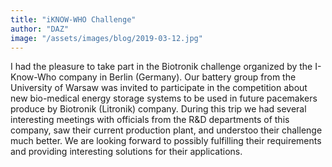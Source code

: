 ```yaml
---
title: "iKNOW-WHO Challenge"
author: "DAZ"
image: "/assets/images/blog/2019-03-12.jpg"
---
```


I had the pleasure to take part in the Biotronik challenge organized by the
I-Know-Who company in Berlin (Germany). Our battery group from the University
of Warsaw was invited to participate in the competition about new bio-medical
energy storage systems to be used in future pacemakers produce by Biotronik
(Litronik) company. During this trip we had several interesting meetings with
officials from the R&D departments of this company, saw their current
production plant, and understoo their challenge much better. We are looking
forward to possibly fulfilling their requirements and providing interesting
solutions for their applications.
